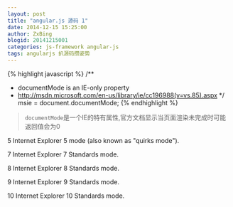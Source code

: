 ```yaml
---
layout: post
title: "angular.js 源码 1"
date: 2014-12-15 15:25:00
author: ZxBing
blogid: 20141215001
categories: js-framework angular-js
tags: angularjs 扒源码攒姿势
---
```



{% highlight javascript %}
/**
 * documentMode is an IE-only property
 * http://msdn.microsoft.com/en-us/library/ie/cc196988(v=vs.85).aspx
 */
msie = document.documentMode;
{% endhighlight %}

>`documentMode`是一个IE的特有属性,官方文档显示当页面渲染未完成时可能返回值会为0

5 Internet Explorer 5 mode (also known as "quirks mode").

7 Internet Explorer 7 Standards mode.

8 Internet Explorer 8 Standards mode.

9 Internet Explorer 9 Standards mode.

10 Internet Explorer 10 Standards mode.